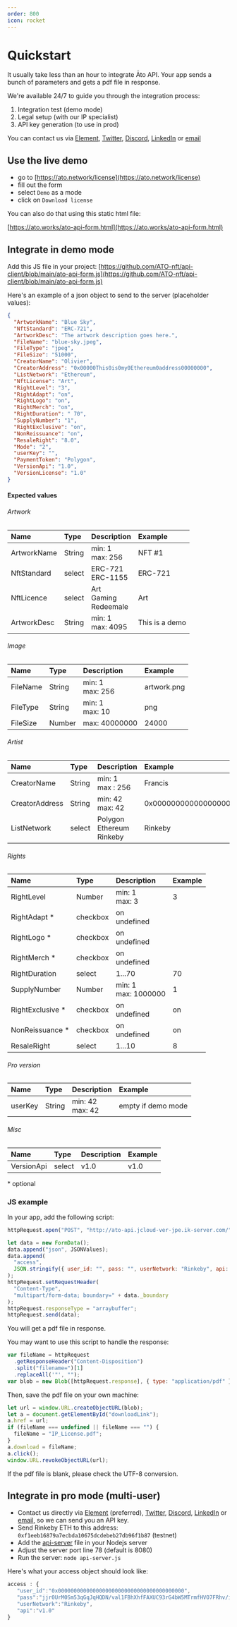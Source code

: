 ```yaml
---
order: 800
icon: rocket
---
```


# Quickstart

It usually take less than an hour to integrate Āto API. Your app sends a bunch of parameters and gets a pdf file in response.

We're available 24/7 to guide you through the integration process:

1. Integration test (demo mode)
2. Legal setup (with our IP specialist)
3. API key generation (to use in prod)

You can contact us via [Element](https://matrix.to/#/@julienbrg:matrix.org), [Twitter](https://twitter.com/julienbrg), [Discord](https://discord.gg/xw9dCeQ94Y), [LinkedIn](https://www.linkedin.com/in/julienberanger/) or [email](mailto:julien@ato.network)

## Use the live demo

- go to [https://ato.network/license](https://ato.network/license)
- fill out the form
- select `Demo` as a mode
- click on `Download license`

You can also do that using this static html file:

[https://ato.works/ato-api-form.html](https://ato.works/ato-api-form.html)

## Integrate in demo mode

Add this JS file in your project: [https://github.com/ATO-nft/api-client/blob/main/ato-api-form.js](https://github.com/ATO-nft/api-client/blob/main/ato-api-form.js)

Here's an example of a json object to send to the server (placeholder values):

```json
{
  "ArtworkName": "Blue Sky",
  "NftStandard": "ERC-721",
  "ArtworkDesc": "The artwork description goes here.",
  "FileName": "blue-sky.jpeg",
  "FileType": "jpeg",
  "FileSize": "51000",
  "CreatorName": "Olivier",
  "CreatorAddress": "0x00000This0is0my0Ethereum0address00000000",
  "ListNetwork": "Ethereum",
  "NftLicense": "Art",
  "RightLevel": "3",
  "RightAdapt": "on",
  "RightLogo": "on",
  "RightMerch": "on",
  "RightDuration": " 70",
  "SupplyNumber": "1",
  "RightExclusive": "on",
  "NonReissuance": "on",
  "ResaleRight": "8.0",
  "Mode": "2",
  "userKey": "",
  "PaymentToken": "Polygon",
  "VersionApi": "1.0",
  "VersionLicense": "1.0"
}
```

#### Expected values

###### Artwork

| Name        | Type   | Description                      | Example        |
| :---------- | :----- | :------------------------------- | :------------- |
| ArtworkName | String | min: 1 <br/> max: 256            | NFT #1         |
| NftStandard | select | ERC-721 <br/> ERC-1155           | ERC-721        |
| NftLicence  | select | Art <br/> Gaming <br/> Redeemale | Art            |
| ArtworkDesc | String | min: 1 <br/> max: 4095           | This is a demo |

###### Image

| Name     | Type   | Description           | Example     |
| :------- | :----- | :-------------------- | :---------- |
| FileName | String | min: 1 <br/> max: 256 | artwork.png |
| FileType | String | min: 1 <br/>max: 10   | png         |
| FileSize | Number | max: 40000000         | 24000       |

###### Artist

| Name           | Type   | Description                          | Example                                    |
| :------------- | :----- | :----------------------------------- | :----------------------------------------- |
| CreatorName    | String | min: 1 <br/> max : 256               | Francis                                    |
| CreatorAddress | String | min: 42 <br/> max: 42                | 0x0000000000000000000000000000000000000000 |
| ListNetwork    | select | Polygon <br/> Ethereum <br/> Rinkeby | Rinkeby                                    |

###### Rights

| Name              | Type     | Description               | Example |
| :---------------- | :------- | :------------------------ | :------ |
| RightLevel        | Number   | min: 1 <br/> max: 3       | 3       |
| RightAdapt \*     | checkbox | on <br/> undefined        |         |
| RightLogo \*      | checkbox | on <br/> undefined        |         |
| RightMerch \*     | checkbox | on <br/> undefined        |         |
| RightDuration     | select   | 1...70                    | 70      |
| SupplyNumber      | Number   | min: 1 <br/> max: 1000000 | 1       |
| RightExclusive \* | checkbox | on <br/> undefined        | on      |
| NonReissuance \*  | checkbox | on <br/> undefined        | on      |
| ResaleRight       | select   | 1...10                    | 8       |

###### Pro version

| Name    | Type   | Description           | Example            |
| :------ | :----- | :-------------------- | :----------------- |
| userKey | String | min: 42 <br/> max: 42 | empty if demo mode |

###### Misc

| Name       | Type   | Description | Example |
| :--------- | :----- | :---------- | :------ |
| VersionApi | select | v1.0        | v1.0    |

\* optional

### JS example

In your app, add the following script:

```javascript
httpRequest.open("POST", "http://ato-api.jcloud-ver-jpe.ik-server.com/"); // or https

let data = new FormData();
data.append("json", JSONValues);
data.append(
  "access",
  JSON.stringify({ user_id: "", pass: "", userNetwork: "Rinkeby", api: "v1.0" })
);
httpRequest.setRequestHeader(
  "Content-Type",
  "multipart/form-data; boundary=" + data._boundary
);
httpRequest.responseType = "arraybuffer";
httpRequest.send(data);
```

You will get a pdf file in response.

You may want to use this script to handle the response:

```javascript
var fileName = httpRequest
  .getResponseHeader("Content-Disposition")
  .split("filename=")[1]
  .replaceAll('"', "");
var blob = new Blob([httpRequest.response], { type: "application/pdf" });
```

Then, save the pdf file on your own machine:

```javascript
let url = window.URL.createObjectURL(blob);
let a = document.getElementById("downloadLink");
a.href = url;
if (fileName === undefined || fileName === "") {
  fileName = "IP_License.pdf";
}
a.download = fileName;
a.click();
window.URL.revokeObjectURL(url);
```

If the pdf file is blank, please check the UTF-8 conversion.

## Integrate in pro mode (multi-user)

- Contact us directly via [Element](https://matrix.to/#/@julienbrg:matrix.org) (preferred), [Twitter](https://twitter.com/julienbrg), [Discord](https://discord.gg/xw9dCeQ94Y), [LinkedIn](https://www.linkedin.com/in/julienberanger/) or [email](mailto:julien@ato.network), so we can send you an API key.
- Send Rinkeby ETH to this address: `0xf1eeb16879a7ecbda10675dcdebeb27db96f1b87` (testnet)
- Add the [api-server](https://github.com/ATO-nft/api-core/blob/main/api-server.js) file in your Nodejs server
- Adjust the server port line 78 (default is 8080)
- Run the server: `node api-server.js`

Here's what your access object should look like:

```javascript
access : {
   "user_id":"0x0000000000000000000000000000000000000000",
   "pass":"jjr0UrM0Sm53qGqJqHQDN/val1FBhXhfFAXUC93rG4bW5MTrmfHVO7FRhv/i8C+HNi/yOhZaaucC+EdLpavYfc9VZMbny/mz5pOwT9Q4njk7WrN9tixLrnK+KB/hn/jjkRgJ3vB0zAKtVUmk2OZb3XxBymOTDwlGoNcV2MHVva/uMEJVeJR6qCgPfIBhbOTTM6dzFlEzjIHyZrrEpTyUcHAihbJSOQbnDDJ8Bp5T8WjLUNkVAEy59sBGr5qYXcUiU9vPVJGZ2/vjelXqAO41DCblOgn55bg4z4868ZA9OVHmFh3yY2N3iVEu7gEKfpFr00AF/vQQEsJrI31A9Tu7OQ==",
   "userNetwork":"Rinkeby",
   "api":"v1.0"
}
```
